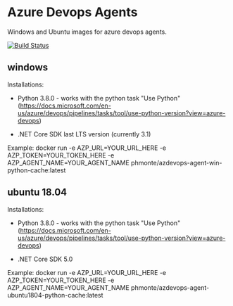 # Azure Devops Agents
Windows and Ubuntu images for azure devops agents.

[![Build Status](https://phmonte.visualstudio.com/AzureDevopsAgents/_apis/build/status/phmonte.azuredevops-agents?branchName=main)](https://phmonte.visualstudio.com/AzureDevopsAgents/_build/latest?definitionId=13&branchName=main)

## windows
Installations:
- Python 3.8.0 - works with the python task "Use Python" (https://docs.microsoft.com/en-us/azure/devops/pipelines/tasks/tool/use-python-version?view=azure-devops)

- .NET Core SDK last LTS version (currently 3.1)

Example:
docker run -e AZP_URL=YOUR_URL_HERE -e AZP_TOKEN=YOUR_TOKEN_HERE -e AZP_AGENT_NAME=YOUR_AGENT_NAME phmonte/azdevops-agent-win-python-cache:latest

## ubuntu 18.04
Installations:
- Python 3.8.0 - works with the python task "Use Python" (https://docs.microsoft.com/en-us/azure/devops/pipelines/tasks/tool/use-python-version?view=azure-devops)

- .NET Core SDK 5.0

Example:
docker run -e AZP_URL=YOUR_URL_HERE -e AZP_TOKEN=YOUR_TOKEN_HERE -e AZP_AGENT_NAME=YOUR_AGENT_NAME phmonte/azdevops-agent-ubuntu1804-python-cache:latest
